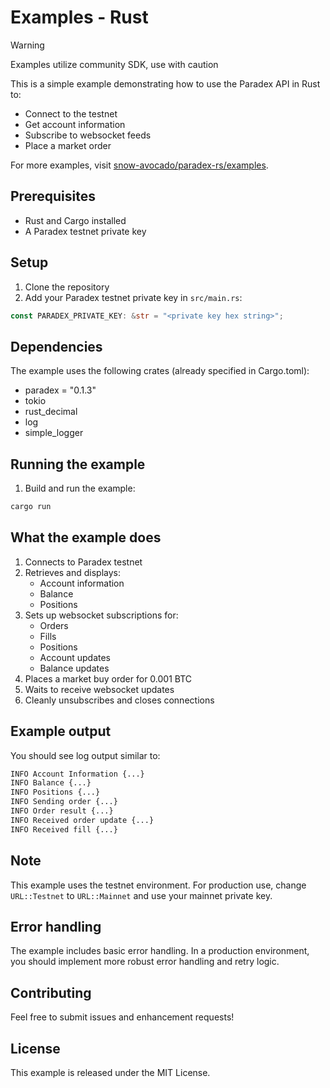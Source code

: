 # Examples - Rust

> [!WARNING]
> Examples utilize community SDK, use with caution

This is a simple example demonstrating how to use the Paradex API in Rust to:

- Connect to the testnet
- Get account information
- Subscribe to websocket feeds
- Place a market order

For more examples, visit [snow-avocado/paradex-rs/examples](https://github.com/snow-avocado/paradex-rs/tree/main/examples).

## Prerequisites

- Rust and Cargo installed
- A Paradex testnet private key

## Setup

1. Clone the repository
2. Add your Paradex testnet private key in `src/main.rs`:

```rust
const PARADEX_PRIVATE_KEY: &str = "<private key hex string>";
```

## Dependencies

The example uses the following crates (already specified in Cargo.toml):

- paradex = "0.1.3"
- tokio
- rust_decimal
- log
- simple_logger

## Running the example

1. Build and run the example:

```bash
cargo run
```

## What the example does

1. Connects to Paradex testnet
2. Retrieves and displays:
   - Account information
   - Balance
   - Positions
3. Sets up websocket subscriptions for:
   - Orders
   - Fills
   - Positions
   - Account updates
   - Balance updates
4. Places a market buy order for 0.001 BTC
5. Waits to receive websocket updates
6. Cleanly unsubscribes and closes connections

## Example output

You should see log output similar to:

```bash
INFO Account Information {...}
INFO Balance {...}
INFO Positions {...}
INFO Sending order {...}
INFO Order result {...}
INFO Received order update {...}
INFO Received fill {...}
```

## Note

This example uses the testnet environment. For production use, change `URL::Testnet` to `URL::Mainnet` and use your mainnet private key.

## Error handling

The example includes basic error handling. In a production environment, you should implement more robust error handling and retry logic.

## Contributing

Feel free to submit issues and enhancement requests!

## License

This example is released under the MIT License.

